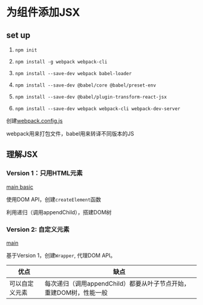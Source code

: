 # 为组件添加JSX

## set up

1. `npm init`

2. `npm install -g webpack webpack-cli`

3. `npm install --save-dev webpack babel-loader`

4. `npm install --save-dev @babel/core @babel/preset-env`

5. `npm install --save-dev @babel/plugin-transform-react-jsx`

6. `npm install --save-dev webpack webpack-cli webpack-dev-server`

创建[webpack.config.js](../jsx/webpack.config.js)

webpack用来打包文件，babel用来转译不同版本的JS

## 理解JSX

### Version 1：只用HTML元素

[main basic](../jsx/main-basic.js)

使用DOM API，创建`createElement`函数

利用递归（调用appendChild），搭建DOM树

### Version 2: 自定义元素

[main](../jsx/main-v2.js)

基于Version 1，创建`Wrapper`, 代理DOM API。

优点|缺点
---|---
可以自定义元素|每次递归（调用appendChild）都要从叶子节点开始，重建DOM树，性能一般
